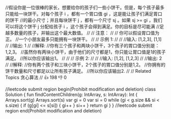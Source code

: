 //假设你是一位很棒的家长，想要给你的孩子们一些小饼干。但是，每个孩子最多只能给一块饼干。对每个孩子 i ，都有一个胃口值 gi ，这是能让孩子们满足胃口的饼干
//的最小尺寸；并且每块饼干 j ，都有一个尺寸 sj 。如果 sj >= gi ，我们可以将这个饼干 j 分配给孩子 i ，这个孩子会得到满足。你的目标是尽可能满
//足越多数量的孩子，并输出这个最大数值。 
//
// 注意： 
//
// 你可以假设胃口值为正。 
//一个小朋友最多只能拥有一块饼干。 
//
// 示例 1: 
//
// 
//输入: [1,2,3], [1,1]
//
//输出: 1
//
//解释: 
//你有三个孩子和两块小饼干，3个孩子的胃口值分别是：1,2,3。
//虽然你有两块小饼干，由于他们的尺寸都是1，你只能让胃口值是1的孩子满足。
//所以你应该输出1。
// 
//
// 示例 2: 
//
// 
//输入: [1,2], [1,2,3]
//
//输出: 2
//
//解释: 
//你有两个孩子和三块小饼干，2个孩子的胃口值分别是1,2。
//你拥有的饼干数量和尺寸都足以让所有孩子满足。
//所以你应该输出2.
// 
// Related Topics 贪心算法 
// 👍 198 👎 0


//leetcode submit region begin(Prohibit modification and deletion)
class Solution {
    fun findContentChildren(g: IntArray, s: IntArray): Int {
        Arrays.sort(g)
        Arrays.sort(s)
        var gi = 0
        var si = 0
        while (gi < g.size && si < s.size) {
            if (g[gi] <= s[si]) {
                gi++
            }
            si++
        }
        return gi
    }
}
//leetcode submit region end(Prohibit modification and deletion)
